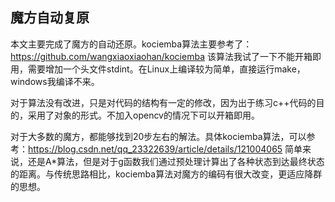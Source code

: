 ## 魔方自动复原
本文主要完成了魔方的自动还原。kociemba算法主要参考了：https://github.com/wangxiaoxiaohan/kociemba   该算法我试了一下不能开箱即用，需要增加一个头文件stdint。在Linux上编译较为简单，直接运行make，windows我编译不来。

对于算法没有改进，只是对代码的结构有一定的修改，因为出于练习c++代码的目的，采用了对象的形式。不加入opencv的情况下可以开箱即用。

对于大多数的魔方，都能够找到20步左右的解法。具体kociemba算法，可以参考：https://blog.csdn.net/qq_23322639/article/details/121004065 简单来说，还是A*算法，但是对于g函数我们通过预处理计算出了各种状态到达最终状态的距离。与传统思路相比，kociemba算法对魔方的编码有很大改变，更适应降群的思想。
